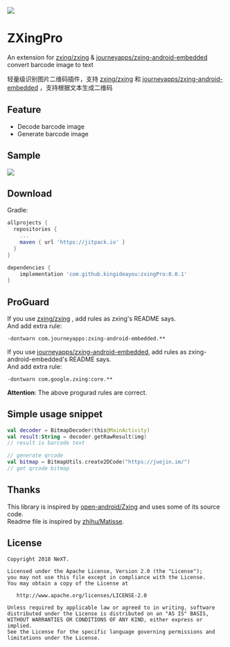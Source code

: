 [![](https://jitpack.io/v/kingideayou/zxingPro.svg)](https://jitpack.io/#kingideayou/zxingPro)

# ZXingPro
An extension for [zxing/zxing](https://github.com/zxing/zxing) & [journeyapps/zxing-android-embedded](https://github.com/journeyapps/zxing-android-embedded) convert barcode image to text  

轻量级识别图片二维码插件，支持 [zxing/zxing](https://github.com/zxing/zxing) 和 [journeyapps/zxing-android-embedded](https://github.com/journeyapps/zxing-android-embedded) ，支持根据文本生成二维码

## Feature
- Decode barcode image
- Generate barcode image

## Sample
![](http://ww1.sinaimg.cn/mw690/6db4aff6ly1fx8sy8hut7g20d80lz1dx.gif)

## Download
Gradle:

```groovy
allprojects {
  repositories {
    ...
    maven { url 'https://jitpack.io' }
  }
}

dependencies {
    implementation 'com.github.kingideayou:zxingPro:0.0.1'
}
```

## ProGuard
If you use [zxing/zxing](https://github.com/zxing/zxing) , add rules as zxing's README says.  
And add extra rule:
```pro
-dontwarn com.journeyapps:zxing-android-embedded.**
```

If you use [journeyapps/zxing-android-embedded](https://github.com/journeyapps/zxing-android-embedded), add rules as zxing-android-embedded's README says.  
And add extra rule:
```pro
-dontwarn com.google.zxing:core.**
```
**Attention**: The above progurad rules are correct.

## Simple usage snippet

```kotlin
val decoder = BitmapDecoder(this@MainActivity)
val result:String = decoder.getRawResult(img)
// result is barcode text

// generate qrcode
val bitmap = BitmapUtils.create2DCode("https://juejin.im/")
// get qrcode bitmap
```

## Thanks
This library is inspired by [open-android/Zxing](https://github.com/open-android/Zxing) and uses some of its source code.  
Readme file is inspired by [zhihu/Matisse](https://github.com/zhihu/Matisse).

## License

    Copyright 2018 NeXT.

    Licensed under the Apache License, Version 2.0 (the "License");
    you may not use this file except in compliance with the License.
    You may obtain a copy of the License at

       http://www.apache.org/licenses/LICENSE-2.0

    Unless required by applicable law or agreed to in writing, software
    distributed under the License is distributed on an "AS IS" BASIS,
    WITHOUT WARRANTIES OR CONDITIONS OF ANY KIND, either express or implied.
    See the License for the specific language governing permissions and
    limitations under the License.
